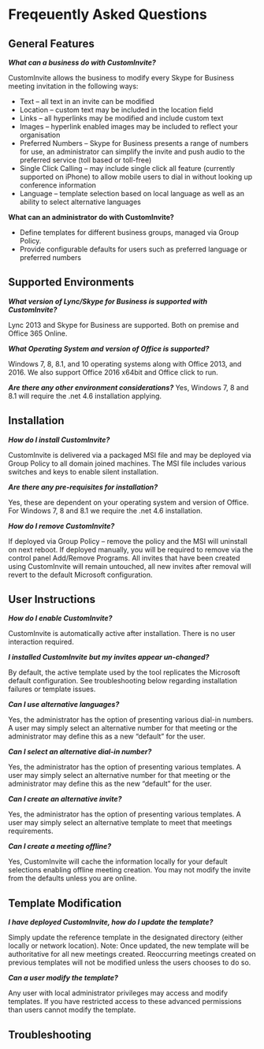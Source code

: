 # Freqeuently Asked Questions 
## General Features
_**What can a business do with CustomInvite?**_

CustomInvite allows the business to modify every Skype for Business meeting invitation in the following ways:
* Text – all text in an invite can be modified
* Location – custom text may be included in the location field
* Links – all hyperlinks may be modified and include custom text
* Images – hyperlink enabled images may be included to reflect your organisation
* Preferred Numbers – Skype for Business presents a range of numbers for use, an administrator can simplify the
invite and push audio to the preferred service (toll based or toll-free)
* Single Click Calling – may include single click all feature (currently supported on iPhone) to allow mobile users to
dial in without looking up conference information
* Language – template selection based on local language as well as an ability to select alternative languages

**What can an administrator do with CustomInvite?**
* Define templates for different business groups, managed via Group Policy.
* Provide configurable defaults for users such as preferred language or preferred numbers

## Supported Environments

_**What version of Lync/Skype for Business is supported with CustomInvite?**_

Lync 2013 and Skype for Business are supported. Both on premise and Office 365 Online.

_**What Operating System and version of Office is supported?**_

Windows 7, 8, 8.1, and 10 operating systems along with Office 2013, and 2016. We also support Office 2016 x64bit
and Office click to run.

_**Are there any other environment considerations?**_
Yes, Windows 7, 8 and 8.1 will require the .net 4.6 installation applying.

## Installation

_**How do I install CustomInvite?**_

CustomInvite is delivered via a packaged MSI file and may be deployed via Group Policy to all domain joined
machines. The MSI file includes various switches and keys to enable silent installation.

_**Are there any pre-requisites for installation?**_

Yes, these are dependent on your operating system and version of Office. For Windows 7, 8 and 8.1 we require the
.net 4.6 installation.

_**How do I remove CustomInvite?**_

If deployed via Group Policy – remove the policy and the MSI will uninstall on next reboot. If deployed manually, you
will be required to remove via the control panel Add/Remove Programs. All invites that have been created using
CustomInvite will remain untouched, all new invites after removal will revert to the default Microsoft configuration.

## User Instructions

_**How do I enable CustomInvite?**_

CustomInvite is automatically active after installation. There is no user interaction required.

_**I installed CustomInvite but my invites appear un-changed?**_

By default, the active template used by the tool replicates the Microsoft default configuration. See troubleshooting
below regarding installation failures or template issues.

_**Can I use alternative languages?**_

Yes, the administrator has the option of presenting various dial-in numbers. A user may simply select an alternative
number for that meeting or the administrator may define this as a new “default” for the user.

_**Can I select an alternative dial-in number?**_

Yes, the administrator has the option of presenting various templates. A user may simply select an alternative
number for that meeting or the administrator may define this as the new “default” for the user.

_**Can I create an alternative invite?**_

Yes, the administrator has the option of presenting various templates. A user may simply select an alternative
template to meet that meetings requirements.

_**Can I create a meeting offline?**_

Yes, CustomInvite will cache the information locally for your default selections enabling offline meeting creation. You
may not modify the invite from the defaults unless you are online. 

## Template Modification

_**I have deployed CustomInvite, how do I update the template?**_

Simply update the reference template in the designated directory (either locally or network location). Note: Once
updated, the new template will be authoritative for all new meetings created. Reoccurring meetings created on
previous templates will not be modified unless the users chooses to do so.

_**Can a user modify the template?**_

Any user with local administrator privileges may access and modify templates. If you have restricted access to these
advanced permissions than users cannot modify the template.

## Troubleshooting
